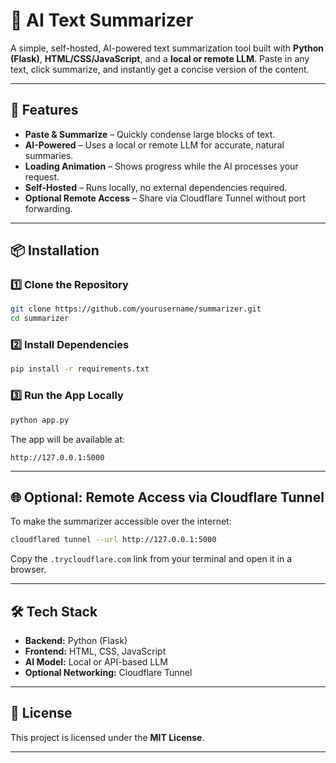 
# 📝 AI Text Summarizer

A simple, self-hosted, AI-powered text summarization tool built with **Python (Flask)**, **HTML/CSS/JavaScript**, and a **local or remote LLM**.
Paste in any text, click summarize, and instantly get a concise version of the content.

---

## 🚀 Features

* **Paste & Summarize** – Quickly condense large blocks of text.
* **AI-Powered** – Uses a local or remote LLM for accurate, natural summaries.
* **Loading Animation** – Shows progress while the AI processes your request.
* **Self-Hosted** – Runs locally, no external dependencies required.
* **Optional Remote Access** – Share via Cloudflare Tunnel without port forwarding.

---

## 📦 Installation

### 1️⃣ Clone the Repository

```bash
git clone https://github.com/yourusername/summarizer.git
cd summarizer
```

### 2️⃣ Install Dependencies

```bash
pip install -r requirements.txt
```

### 3️⃣ Run the App Locally

```bash
python app.py
```

The app will be available at:

```
http://127.0.0.1:5000
```

---

## 🌐 Optional: Remote Access via Cloudflare Tunnel

To make the summarizer accessible over the internet:

```bash
cloudflared tunnel --url http://127.0.0.1:5000
```

Copy the `.trycloudflare.com` link from your terminal and open it in a browser.

---

## 🛠 Tech Stack

* **Backend:** Python (Flask)
* **Frontend:** HTML, CSS, JavaScript
* **AI Model:** Local or API-based LLM
* **Optional Networking:** Cloudflare Tunnel

---

## 📜 License

This project is licensed under the **MIT License**.

---

